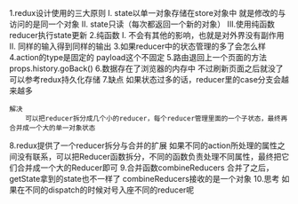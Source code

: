 1.redux设计使用的三大原则
    I.  state以单一对象存储在store对象中
        就是修改的与访问的是同一个对象
    II. state只读（每次都返回一个新的对象）
    III.使用纯函数reducer执行state更新
2.纯函数
    I.  不会有其他的影响，也就是对外界没有副作用
    II. 同样的输入得到同样的输出
3.如果reducer中的状态管理的多了会怎么样
4.action的type是固定的
    payload这个不固定
5.路由退回上一个页面的方法
    props.history.goBack()
6.数据存在了浏览器的内存中
    不过刷新页面之后就没了
        可以参考redux持久化存储
7.缺点
    如果状态过多的话，reducer里的case分支会越来越多
    
    解决
        可以把reducer拆分成几个小的reducer，每个reducer管理里面的一个子状态，最终再合并成一个大的单一对象状态
8.redux提供了一个reducer拆分与合并的扩展
    如果不同的action所处理的属性之间没有联系，可以把Reducer函数拆分，不同的函数负责处理不同属性，最终把它们合并成一个大的Reducer即可
9.合并函数combineReducers
    合并了之后，getState拿到的state也不一样了
    combineReducers接收的是一个对象
10.思考
    如果在不同的dispatch的时候对号入座不同的reducer呢